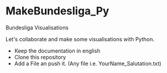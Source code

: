 # MakeBundesliga_Py
Bundesliga Visualisations

Let's collaborate and make some visualisations with Python.

- Keep the documentation in english
- Clone this repository
- Add a File an push it. (Any file i.e. YourName_Salutation.txt)


